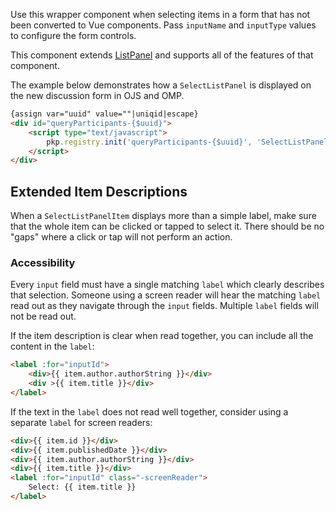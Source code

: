 
Use this wrapper component when selecting items in a form that has not been converted to Vue components. Pass `inputName` and `inputType` values to configure the form controls.

This component extends [ListPanel](#/component/ListPanel) and supports all of the features of that component.

The example below demonstrates how a `SelectListPanel` is displayed on the new discussion form in OJS and OMP.

```html
{assign var="uuid" value=""|uniqid|escape}
<div id="queryParticipants-{$uuid}">
	<script type="text/javascript">
		pkp.registry.init('queryParticipants-{$uuid}', 'SelectListPanel', {$queryParticipantsListData|json_encode});
	</script>
</div>
```

## Extended Item Descriptions

When a `SelectListPanelItem` displays more than a simple label, make sure that the whole item can be clicked or tapped to select it. There should be no "gaps" where a click or tap will not perform an action.

### Accessibility

Every `input` field must have a single matching `label` which clearly describes that selection. Someone using a screen reader will hear the matching `label` read out as they navigate through the `input` fields. Multiple `label` fields will not be read out.

If the item description is clear when read together, you can include all the content in the `label`:

```html
<label :for="inputId">
	<div>{{ item.author.authorString }}</div>
	<div >{{ item.title }}</div>
</label>
```

If the text in the `label` does not read well together, consider using a separate `label` for screen readers:

```html
<div>{{ item.id }}</div>
<div>{{ item.publishedDate }}</div>
<div>{{ item.author.authorString }}</div>
<div>{{ item.title }}</div>
<label :for="inputId" class="-screenReader">
	Select: {{ item.title }}
</label>
```
